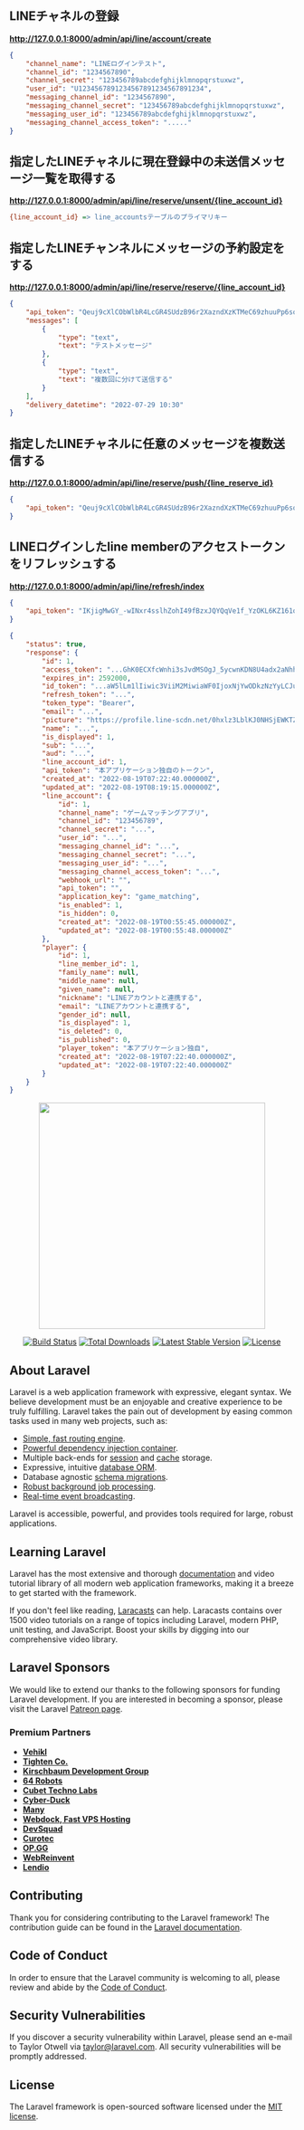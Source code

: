 
## LINEチャネルの登録

**http://127.0.0.1:8000/admin/api/line/account/create**

```post.json
{
    "channel_name": "LINEログインテスト",
    "channel_id": "1234567890",
    "channel_secret": "123456789abcdefghijklmnopqrstuxwz",
    "user_id": "U1234567891234567891234567891234",
    "messaging_channel_id": "1234567890",
    "messaging_channel_secret": "123456789abcdefghijklmnopqrstuxwz",
    "messaging_user_id": "123456789abcdefghijklmnopqrstuxwz",
    "messaging_channel_access_token": "....."
}
```

## 指定したLINEチャネルに現在登録中の未送信メッセージ一覧を取得する

**http://127.0.0.1:8000/admin/api/line/reserve/unsent/{line_account_id}**  

```ini
{line_account_id} => line_accountsテーブルのプライマリキー
```



## 指定したLINEチャンネルにメッセージの予約設定をする

**http://127.0.0.1:8000/admin/api/line/reserve/reserve/{line_account_id}**

```post.json
{
    "api_token": "Qeuj9cXlCObWlbR4LcGR4SUdzB96r2XazndXzKTMeC69zhuuPp6soxIPdOttJwMEhnV81qs5PAvJtuX_tgtyJEkkblsLMFH2",
    "messages": [
        {
            "type": "text",
            "text": "テストメッセージ"
        },
        {
            "type": "text",
            "text": "複数回に分けて送信する"
        }
    ],
    "delivery_datetime": "2022-07-29 10:30"
}
```

## 指定したLINEチャネルに任意のメッセージを複数送信する

**http://127.0.0.1:8000/admin/api/line/reserve/push/{line_reserve_id}**

```post.json
{
    "api_token": "Qeuj9cXlCObWlbR4LcGR4SUdzB96r2XazndXzKTMeC69zhuuPp6soxIPdOttJwMEhnV81qs5PAvJtuX_tgtyJEkkblsLMFH2"
}
```


## LINEログインしたline memberのアクセストークンをリフレッシュする
**http://127.0.0.1:8000/admin/api/line/refresh/index**

```post.json
{
    "api_token": "IKjigMwGY_-wINxr4sslhZohI49fBzxJQYQqVe1f_YzOKL6KZ161qAGDwzGsrW_6"
}
```

```response.json
{
    "status": true,
    "response": {
        "id": 1,
        "access_token": "...GhK0ECXfcWnhi3sJvdMSOgJ_5ycwnKDN8U4adx2aNhhDe__BG8Je04eqGaPB6nu6O...",
        "expires_in": 2592000,
        "id_token": "...aW5lLm1lIiwic3ViiM2MiwiaWF0IjoxNjYwODkzNzYyLCJub25jZSI6IjcwMDg5YTQyODRkNWNiNzhhZWIxZGY5ZWIxOTViMmM2YzExYjI0YmJhYmIwNDY4ZDJkM2I1MmE5YjhhNjNmNjciLCJhbXIiOlsibGluZXNzbyJdLCJuYW1lIjoiU2VuYmlraSBBa2lmdW1pIiwicGljdHVyZSI6Imh0dHBzOi8vcHJvZmlsZS5saW5lLXNjZG4ubmV0LzBoeGx6M0xibEtKME5IU2pFV0tUWllGSHNQS1M0d1pDRUxQeVZ0SkRGTEtYdGpjMmtTZW5nNGNHSlBLWEZpZTJZZGVTVTdkallkZTNwdSIsImVtYWlsIjoiYWtpZnVtaS5zZW5iaWtpLjEyMDlAZ...",
        "refresh_token": "...",
        "token_type": "Bearer",
        "email": "...",
        "picture": "https://profile.line-scdn.net/0hxlz3LblKJ0NHSjEWKTZYFHsPKS4wZCELPyVtJDFLKXtjc2kSeng4cGJPKXFie2YdeSU7djYde3pu",
        "name": "...",
        "is_displayed": 1,
        "sub": "...",
        "aud": "...",
        "line_account_id": 1,
        "api_token": "本アプリケーション独自のトークン",
        "created_at": "2022-08-19T07:22:40.000000Z",
        "updated_at": "2022-08-19T08:19:15.000000Z",
        "line_account": {
            "id": 1,
            "channel_name": "ゲームマッチングアプリ",
            "channel_id": "123456789",
            "channel_secret": "...",
            "user_id": "...",
            "messaging_channel_id": "...",
            "messaging_channel_secret": "...",
            "messaging_user_id": "...",
            "messaging_channel_access_token": "...",
            "webhook_url": "",
            "api_token": "",
            "application_key": "game_matching",
            "is_enabled": 1,
            "is_hidden": 0,
            "created_at": "2022-08-19T00:55:45.000000Z",
            "updated_at": "2022-08-19T00:55:48.000000Z"
        },
        "player": {
            "id": 1,
            "line_member_id": 1,
            "family_name": null,
            "middle_name": null,
            "given_name": null,
            "nickname": "LINEアカウントと連携する",
            "email": "LINEアカウントと連携する",
            "gender_id": null,
            "is_displayed": 1,
            "is_deleted": 0,
            "is_published": 0,
            "player_token": "本アプリケーション独自",
            "created_at": "2022-08-19T07:22:40.000000Z",
            "updated_at": "2022-08-19T07:22:40.000000Z"
        }
    }
}
```



<p align="center"><a href="https://laravel.com" target="_blank"><img src="https://raw.githubusercontent.com/laravel/art/master/logo-lockup/5%20SVG/2%20CMYK/1%20Full%20Color/laravel-logolockup-cmyk-red.svg" width="400"></a></p>

<p align="center">
<a href="https://travis-ci.org/laravel/framework"><img src="https://travis-ci.org/laravel/framework.svg" alt="Build Status"></a>
<a href="https://packagist.org/packages/laravel/framework"><img src="https://img.shields.io/packagist/dt/laravel/framework" alt="Total Downloads"></a>
<a href="https://packagist.org/packages/laravel/framework"><img src="https://img.shields.io/packagist/v/laravel/framework" alt="Latest Stable Version"></a>
<a href="https://packagist.org/packages/laravel/framework"><img src="https://img.shields.io/packagist/l/laravel/framework" alt="License"></a>
</p>

## About Laravel

Laravel is a web application framework with expressive, elegant syntax. We believe development must be an enjoyable and creative experience to be truly fulfilling. Laravel takes the pain out of development by easing common tasks used in many web projects, such as:

- [Simple, fast routing engine](https://laravel.com/docs/routing).
- [Powerful dependency injection container](https://laravel.com/docs/container).
- Multiple back-ends for [session](https://laravel.com/docs/session) and [cache](https://laravel.com/docs/cache) storage.
- Expressive, intuitive [database ORM](https://laravel.com/docs/eloquent).
- Database agnostic [schema migrations](https://laravel.com/docs/migrations).
- [Robust background job processing](https://laravel.com/docs/queues).
- [Real-time event broadcasting](https://laravel.com/docs/broadcasting).

Laravel is accessible, powerful, and provides tools required for large, robust applications.

## Learning Laravel

Laravel has the most extensive and thorough [documentation](https://laravel.com/docs) and video tutorial library of all modern web application frameworks, making it a breeze to get started with the framework.

If you don't feel like reading, [Laracasts](https://laracasts.com) can help. Laracasts contains over 1500 video tutorials on a range of topics including Laravel, modern PHP, unit testing, and JavaScript. Boost your skills by digging into our comprehensive video library.

## Laravel Sponsors

We would like to extend our thanks to the following sponsors for funding Laravel development. If you are interested in becoming a sponsor, please visit the Laravel [Patreon page](https://patreon.com/taylorotwell).

### Premium Partners

- **[Vehikl](https://vehikl.com/)**
- **[Tighten Co.](https://tighten.co)**
- **[Kirschbaum Development Group](https://kirschbaumdevelopment.com)**
- **[64 Robots](https://64robots.com)**
- **[Cubet Techno Labs](https://cubettech.com)**
- **[Cyber-Duck](https://cyber-duck.co.uk)**
- **[Many](https://www.many.co.uk)**
- **[Webdock, Fast VPS Hosting](https://www.webdock.io/en)**
- **[DevSquad](https://devsquad.com)**
- **[Curotec](https://www.curotec.com/services/technologies/laravel/)**
- **[OP.GG](https://op.gg)**
- **[WebReinvent](https://webreinvent.com/?utm_source=laravel&utm_medium=github&utm_campaign=patreon-sponsors)**
- **[Lendio](https://lendio.com)**

## Contributing

Thank you for considering contributing to the Laravel framework! The contribution guide can be found in the [Laravel documentation](https://laravel.com/docs/contributions).

## Code of Conduct

In order to ensure that the Laravel community is welcoming to all, please review and abide by the [Code of Conduct](https://laravel.com/docs/contributions#code-of-conduct).

## Security Vulnerabilities

If you discover a security vulnerability within Laravel, please send an e-mail to Taylor Otwell via [taylor@laravel.com](mailto:taylor@laravel.com). All security vulnerabilities will be promptly addressed.

## License

The Laravel framework is open-sourced software licensed under the [MIT license](https://opensource.org/licenses/MIT).
